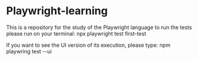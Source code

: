 # Playwright-learning
This is a repository for the study of the Playwright language
to run the tests please run on your terminal:
npx playwright test first-test

If you want to see  the UI version of its execution, please type:
npm playwring test --ui
